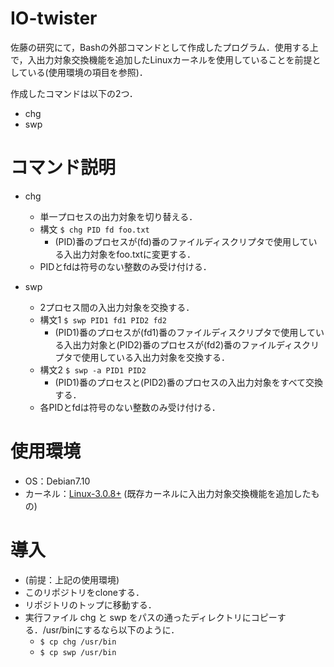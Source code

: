 # IO-twister
佐藤の研究にて，Bashの外部コマンドとして作成したプログラム．使用する上で，入出力対象交換機能を追加したLinuxカーネルを使用していることを前提としている(使用環境の項目を参照)．

作成したコマンドは以下の2つ．
+ chg
+ swp

# コマンド説明

+ chg
  + 単一プロセスの出力対象を切り替える．
  + 構文 `$ chg PID fd foo.txt`
    + (PID)番のプロセスが(fd)番のファイルディスクリプタで使用している入出力対象をfoo.txtに変更する．
  + PIDとfdは符号のない整数のみ受け付ける．

+ swp
  + 2プロセス間の入出力対象を交換する．
  + 構文1 `$ swp PID1 fd1 PID2 fd2`
    + (PID1)番のプロセスが(fd1)番のファイルディスクリプタで使用している入出力対象と(PID2)番のプロセスが(fd2)番のファイルディスクリプタで使用している入出力対象を交換する．
  + 構文2 `$ swp -a PID1 PID2`
    + (PID1)番のプロセスと(PID2)番のプロセスの入出力対象をすべて交換する．
  + 各PIDとfdは符号のない整数のみ受け付ける．

# 使用環境
+ OS：Debian7.10
+ カーネル：[Linux-3.0.8+](https://github.com/nomlab/Linux-3.0.8) (既存カーネルに入出力対象交換機能を追加したもの)
  
# 導入
+ (前提：上記の使用環境)
+ このリポジトリをcloneする．
+ リポジトリのトップに移動する．
+ 実行ファイル chg と swp をパスの通ったディレクトリにコピーする．/usr/binにするなら以下のように．
  + `$ cp chg /usr/bin`
  + `$ cp swp /usr/bin`
